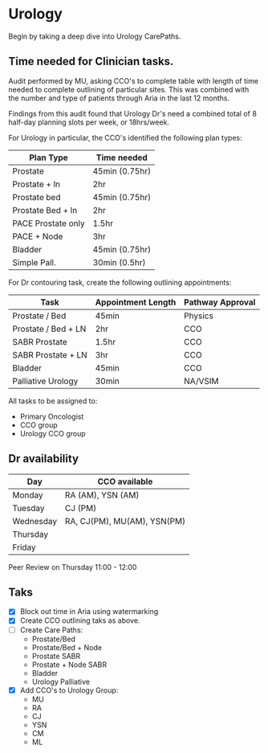 # Urology

Begin by taking a deep dive into Urology CarePaths. 

## Time needed for Clinician tasks. 

Audit performed by MU, asking CCO's to complete table with length of time needed to complete outlining of particular sites. This was combined with the number and type of patients through Aria in the last 12 months. 

Findings from this audit found that Urology Dr's need a combined total of 8 half-day planning slots per week, or 18hrs/week. 

For Urology in particular, the CCO's identified the following plan types:

| Plan Type			| Time needed	|
| ----------------- | ------------- |
| Prostate			| 45min (0.75hr)|
| Prostate + ln		| 2hr			|
| Prostate bed		| 45min (0.75hr)|
| Prostate Bed + ln	| 2hr			|
| PACE Prostate only| 1.5hr			|
| PACE + Node		| 3hr			|
| Bladder 			| 45min (0.75hr)|
| Simple Pall.		| 30min (0.5hr)	|

For Dr contouring task, create the following outlining appointments:

| Task					| Appointment Length 	| Pathway Approval 	|
|---------------------- | --------------------- | -----------------	|
| Prostate /  Bed 		| 45min 				| Physics			|
| Prostate / Bed + LN	| 2hr 					| CCO				|
| SABR Prostate 		| 1.5hr					| CCO				|
| SABR Prostate + LN	| 3hr					| CCO				|
| Bladder				| 45min					| CCO				|
| Palliative Urology	| 30min					| NA/VSIM			|

All tasks to be assigned to:
* Primary Oncologist
* CCO group
* Urology CCO group

## Dr availability

 | Day 			| CCO available					|
 | ------------	| ------------------------------|
 | Monday		| RA (AM), YSN (AM)				|
 | Tuesday		| CJ (PM)						|
 | Wednesday	| RA, CJ(PM), MU(AM), YSN(PM)	|
 | Thursday 	|								|
 | Friday		|								|
 
 Peer Review on Thursday 11:00 - 12:00
 
 ## Taks
 
 * [x] Block out time in Aria using watermarking
 * [x] Create CCO outlining taks as above.
 * [ ] Create Care Paths:
	- Prostate/Bed
	- Prostate/Bed + Node
	- Prostate SABR
	- Prostate + Node SABR
	- Bladder 
	- Urology Palliative
* [x] Add CCO's to Urology Group:
	- MU
	- RA
	- CJ 
	- YSN
	- CM
	- ML
	
	